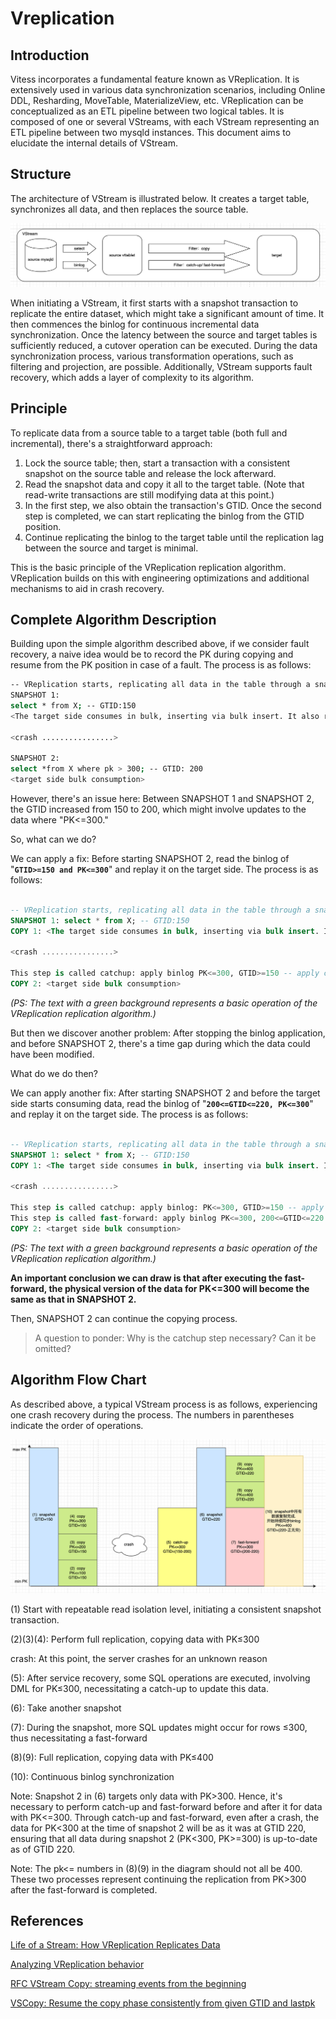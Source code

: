 # **Vreplication**

## **Introduction**

Vitess incorporates a fundamental feature known as VReplication. It is extensively used in various data synchronization scenarios, including Online DDL, Resharding, MoveTable, MaterializeView, etc. VReplication can be conceptualized as an ETL pipeline between two logical tables. It is composed of one or several VStreams, with each VStream representing an ETL pipeline between two mysqld instances. This document aims to elucidate the internal details of VStream.

## **Structure**

The architecture of VStream is illustrated below. It creates a target table, synchronizes all data, and then replaces the source table.

![structure](images/Vreplication_1.png)

When initiating a VStream, it first starts with a snapshot transaction to replicate the entire dataset, which might take a significant amount of time. It then commences the binlog for continuous incremental data synchronization. Once the latency between the source and target tables is sufficiently reduced, a cutover operation can be executed. During the data synchronization process, various transformation operations, such as filtering and projection, are possible. Additionally, VStream supports fault recovery, which adds a layer of complexity to its algorithm.

## **Principle**

To replicate data from a source table to a target table (both full and incremental), there's a straightforward approach:

1. Lock the source table; then, start a transaction with a consistent snapshot on the source table and release the lock afterward.
2. Read the snapshot data and copy it all to the target table. (Note that read-write transactions are still modifying data at this point.)
3. In the first step, we also obtain the transaction's GTID. Once the second step is completed, we can start replicating the binlog from the GTID position.
4. Continue replicating the binlog to the target table until the replication lag between the source and target is minimal.

This is the basic principle of the VReplication replication algorithm. VReplication builds on this with engineering optimizations and additional mechanisms to aid in crash recovery.

## **Complete Algorithm Description**

Building upon the simple algorithm described above, if we consider fault recovery, a naive idea would be to record the PK during copying and resume from the PK position in case of a fault. The process is as follows:

```bash
-- VReplication starts, replicating all data in the table through a snapshot
SNAPSHOT 1:
select * from X; -- GTID:150
<The target side consumes in bulk, inserting via bulk insert. It also records the highest inserted PK, for example, pk=300>

<crash ................>

SNAPSHOT 2:
select *from X where pk > 300; -- GTID: 200
<target side bulk consumption>
```

However, there's an issue here: Between SNAPSHOT 1 and SNAPSHOT 2, the GTID increased from 150 to 200, which might involve updates to the data where "PK<=300."

So, what can we do?

We can apply a fix: Before starting SNAPSHOT 2, read the binlog of "**`GTID>=150 and PK<=300`**" and replay it on the target side. The process is as follows:

```sql

-- VReplication starts, replicating all data in the table through a snapshot
SNAPSHOT 1: select * from X; -- GTID:150
COPY 1: <The target side consumes in bulk, inserting via bulk insert. It also records the highest inserted PK, for example, 300>

<crash ................>

This step is called catchup: apply binlog PK<=300, GTID>=150 -- apply continuously until catching up to the latest GTID, like 200. Then stop and continue copying. SNAPSHOT 2: select * from X where pk > 300; -- GTID: 220
COPY 2: <target side bulk consumption>
```

*(PS: The text with a green background represents a basic operation of the VReplication replication algorithm.)*

But then we discover another problem: After stopping the binlog application, and before SNAPSHOT 2, there's a time gap during which the data could have been modified.

What do we do then?

We can apply another fix: After starting SNAPSHOT 2 and before the target side starts consuming data, read the binlog of "**`200<=GTID<=220, PK<=300`**" and replay it on the target side. The process is as follows:

```sql

-- VReplication starts, replicating all data in the table through a snapshot
SNAPSHOT 1: select * from X; -- GTID:150
COPY 1: <The target side consumes in bulk, inserting via bulk insert. It also records the highest inserted PK, for example, 300>

<crash ................>

This step is called catchup: apply binlog: PK<=300, GTID>=150 -- apply continuously until catching up to the latest GTID, like 200. Then stop and continue copying. SNAPSHOT 2: select * from X where pk > 300; -- GTID: 220
This step is called fast-forward: apply binlog PK<=300, 200<=GTID<=220
COPY 2: <target side bulk consumption>

```

*(PS: The text with a green background represents a basic operation of the VReplication replication algorithm.)*

**An important conclusion we can draw is that after executing the fast-forward, the physical version of the data for PK<=300 will become the same as that in SNAPSHOT 2.**

Then, SNAPSHOT 2 can continue the copying process.

> A question to ponder: Why is the catchup step necessary? Can it be omitted?
>

## **Algorithm Flow Chart**

As described above, a typical VStream process is as follows, experiencing one crash recovery during the process. The numbers in parentheses indicate the order of operations.

![Algorithm Flow](images/Vreplication_2.png)

(1) Start with repeatable read isolation level, initiating a consistent snapshot transaction.

(2)(3)(4): Perform full replication, copying data with PK≤300

crash: At this point, the server crashes for an unknown reason

(5): After service recovery, some SQL operations are executed, involving DML for PK≤300, necessitating a catch-up to update this data.

(6): Take another snapshot

(7): During the snapshot, more SQL updates might occur for rows ≤300, thus necessitating a fast-forward

(8)(9): Full replication, copying data with PK≤400

(10): Continuous binlog synchronization

Note: Snapshot 2 in (6) targets only data with PK>300. Hence, it's necessary to perform catch-up and fast-forward before and after it for data with PK<=300. Through catch-up and fast-forward, even after a crash, the data for PK<300 at the time of snapshot 2 will be as it was at GTID 220, ensuring that all data during snapshot 2 (PK<300, PK>=300) is up-to-date as of GTID 220.

Note: The pk<= numbers in (8)(9) in the diagram should not all be 400. These two processes represent continuing the replication from PK>300 after the fast-forward is completed.

## References
[Life of a Stream: How VReplication Replicates Data](https://vitess.io/docs/16.0/reference/vreplication/internal/life-of-a-stream/)

[Analyzing VReplication behavior](https://github.com/vitessio/vitess/issues/8056)

[RFC VStream Copy: streaming events from the beginning](https://github.com/vitessio/vitess/issues/6277)

[VSCopy: Resume the copy phase consistently from given GTID and lastpk](https://github.com/vitessio/vitess/pull/11103)